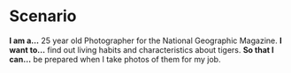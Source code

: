 # Scenario

**I am a…** 25 year old Photographer for the National Geographic Magazine.
**I want to…** find out living habits and characteristics about tigers.
**So that I can…** be prepared when I take photos of them for my job.